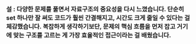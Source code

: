 ### 설 : 다양한 문제를 풀면서 자료구조의 중요성을 다시 느꼈습니다. 단순히 set 하나만 잘 써도 코드가 훨씬 간결해지고, 시간도 크게 줄일 수 있다는 걸 체감했습니다. 복잡하게 생각하기보단, 문제의 핵심 흐름을 먼저 잡고 거기에 맞는 구조를 고르는 게 가장 효율적인 접근이라는 걸 배웠습니다.
